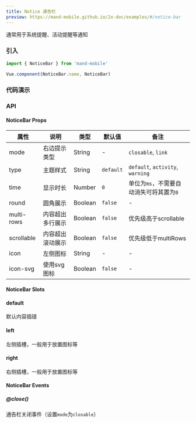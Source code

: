```yaml
---
title: Notice 通告栏
preview: https://mand-mobile.github.io/2x-doc/examples/#/notice-bar
---
```


通常用于系统提醒、活动提醒等通知

### 引入

```javascript
import { NoticeBar } from 'mand-mobile'

Vue.component(NoticeBar.name, NoticeBar)
```


### 代码演示
<!-- DEMO -->

### API

#### NoticeBar Props
|属性 | 说明 | 类型 | 默认值 | 备注|
|----|-----|------|------|------|
|mode|右边提示类型|String|-|`closable`, `link`|
|type|主题样式|String|`default`|`default`, `activity`, `warning`|
|time|显示时长|Number|`0`|单位为`ms`，不需要自动消失可将其置为`0`|
|round|圆角展示|Boolean|`false`|-|
|multi-rows|内容超出多行展示|Boolean|`false`|优先级高于scrollable|
|scrollable|内容超出滚动展示|Boolean|`false`|优先级低于multiRows|
|icon|左侧图标|String|-|-|
|icon-svg|使用svg图标|Boolean|`false`|-|

#### NoticeBar Slots

#### default
默认内容插错

#### left
左侧插槽，一般用于放置图标等

#### right
右侧插槽，一般用于放置图标等

#### NoticeBar Events

##### @close()
通告栏关闭事件（设置`mode`为`closable`）

